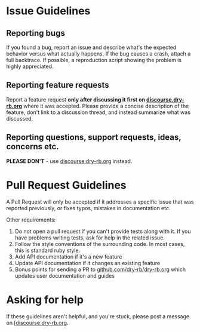 # Issue Guidelines

## Reporting bugs

If you found a bug, report an issue and describe what's the expected behavior versus what actually happens. If the bug causes a crash, attach a full backtrace. If possible, a reproduction script showing the problem is highly appreciated.

## Reporting feature requests

Report a feature request **only after discussing it first on [discourse.dry-rb.org](http://discourse.dry-rb.org)** where it was accepted. Please provide a concise description of the feature, don't link to a discussion thread, and instead summarize what was discussed.

## Reporting questions, support requests, ideas, concerns etc.

**PLEASE DON'T** - use [discourse.dry-rb.org](http://discourse.dry-rb.org) instead.

# Pull Request Guidelines

A Pull Request will only be accepted if it addresses a specific issue that was reported previously, or fixes typos, mistakes in documentation etc.

Other requirements:

1) Do not open a pull request if you can't provide tests along with it. If you have problems writing tests, ask for help in the related issue.
2) Follow the style conventions of the surrounding code. In most cases, this is standard ruby style.
3) Add API documentation if it's a new feature
4) Update API documentation if it changes an existing feature
5) Bonus points for sending a PR to [github.com/dry-rb/dry-rb.org](github.com/dry-rb/dry-rb.org) which updates user documentation and guides

# Asking for help

If these guidelines aren't helpful, and you're stuck, please post a message on [[discourse.dry-rb.org](http://discourse.dry-rb.org).
